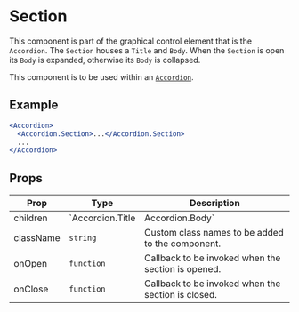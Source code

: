 # Section

This component is part of the graphical control element that is the `Accordion`.
The `Section` houses a `Title` and `Body`. When the `Section` is open its
`Body` is expanded, otherwise its `Body` is collapsed.

This component is to be used within an [`Accordion`](./Accordion.md).

## Example

```jsx
<Accordion>
  <Accordion.Section>...</Accordion.Section>
  ...
</Accordion>
```

## Props

| Prop      | Type                             | Description                                        |
| --------- | -------------------------------- | -------------------------------------------------- |
| children  | `Accordion.Title|Accordion.Body` | Content to render.                                 |
| className | `string`                         | Custom class names to be added to the component.   |
| onOpen    | `function`                       | Callback to be invoked when the section is opened. |
| onClose   | `function`                       | Callback to be invoked when the section is closed. |
